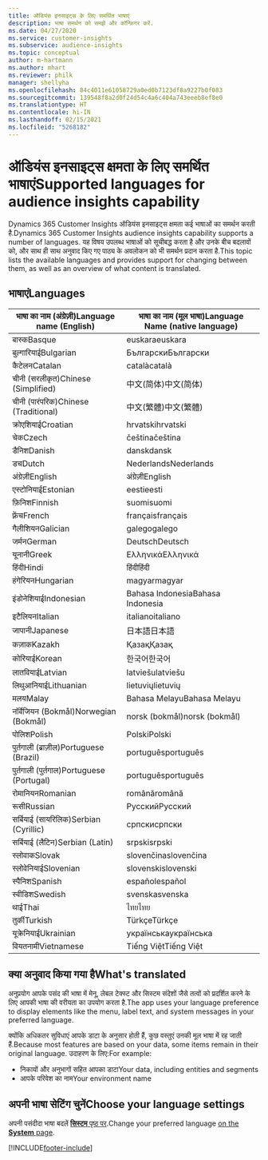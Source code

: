 ```yaml
---
title: ऑडियंस इनसाइट्स के लिए समर्थित भाषाएं
description: भाषा समर्थन को समझें और कॉन्फ़िगर करें.
ms.date: 04/27/2020
ms.service: customer-insights
ms.subservice: audience-insights
ms.topic: conceptual
author: m-hartmann
ms.author: mhart
ms.reviewer: philk
manager: shellyha
ms.openlocfilehash: 84c4011e61058729a0ed0b7123df8a9227b0f083
ms.sourcegitcommit: 139548f8a2d0f24d54c4a6c404a743eeeb8ef8e0
ms.translationtype: HT
ms.contentlocale: hi-IN
ms.lasthandoff: 02/15/2021
ms.locfileid: "5268182"
---
```

# <a name="supported-languages-for-audience-insights-capability"></a><span data-ttu-id="ec6e6-103">ऑडियंस इनसाइट्स क्षमता के लिए समर्थित भाषाएं</span><span class="sxs-lookup"><span data-stu-id="ec6e6-103">Supported languages for audience insights capability</span></span>

<span data-ttu-id="ec6e6-104">Dynamics 365 Customer Insights ऑडियंस इनसाइट्स क्षमता कई भाषाओं का समर्थन करती है.</span><span class="sxs-lookup"><span data-stu-id="ec6e6-104">Dynamics 365 Customer Insights audience insights capability supports a number of languages.</span></span> <span data-ttu-id="ec6e6-105">यह विषय उपलब्ध भाषाओं को सूचीबद्ध करता है और उनके बीच बदलावों को, और साथ ही साथ अनुवाद किए गए पाठ्य के अवलोकन को भी समर्थन प्रदान करता है.</span><span class="sxs-lookup"><span data-stu-id="ec6e6-105">This topic lists the available languages and provides support for changing between them, as well as an overview of what content is translated.</span></span>

## <a name="languages"></a><span data-ttu-id="ec6e6-106">भाषाएं</span><span class="sxs-lookup"><span data-stu-id="ec6e6-106">Languages</span></span>

| <span data-ttu-id="ec6e6-107">भाषा का नाम (अंग्रेज़ी)</span><span class="sxs-lookup"><span data-stu-id="ec6e6-107">Language name (English)</span></span>|  <span data-ttu-id="ec6e6-108">भाषा का नाम (मूल भाषा)</span><span class="sxs-lookup"><span data-stu-id="ec6e6-108">Language Name (native language)</span></span> |
| ------------- | ------------- |
| <span data-ttu-id="ec6e6-109">बास्क</span><span class="sxs-lookup"><span data-stu-id="ec6e6-109">Basque</span></span> | <span data-ttu-id="ec6e6-110">euskara</span><span class="sxs-lookup"><span data-stu-id="ec6e6-110">euskara</span></span> |
| <span data-ttu-id="ec6e6-111">बुल्गारियाई</span><span class="sxs-lookup"><span data-stu-id="ec6e6-111">Bulgarian</span></span> | <span data-ttu-id="ec6e6-112">Български</span><span class="sxs-lookup"><span data-stu-id="ec6e6-112">Български</span></span> |
| <span data-ttu-id="ec6e6-113">कैटेलन</span><span class="sxs-lookup"><span data-stu-id="ec6e6-113">Catalan</span></span> | <span data-ttu-id="ec6e6-114">català</span><span class="sxs-lookup"><span data-stu-id="ec6e6-114">català</span></span> |
| <span data-ttu-id="ec6e6-115">चीनी (सरलीकृत)</span><span class="sxs-lookup"><span data-stu-id="ec6e6-115">Chinese (Simplified)</span></span> | <span data-ttu-id="ec6e6-116">中文(简体)</span><span class="sxs-lookup"><span data-stu-id="ec6e6-116">中文(简体)</span></span> |
| <span data-ttu-id="ec6e6-117">चीनी (पारंपरिक)</span><span class="sxs-lookup"><span data-stu-id="ec6e6-117">Chinese (Traditional)</span></span> | <span data-ttu-id="ec6e6-118">中文(繁體)</span><span class="sxs-lookup"><span data-stu-id="ec6e6-118">中文(繁體)</span></span> |
| <span data-ttu-id="ec6e6-119">क्रोएशियाई</span><span class="sxs-lookup"><span data-stu-id="ec6e6-119">Croatian</span></span> | <span data-ttu-id="ec6e6-120">hrvatski</span><span class="sxs-lookup"><span data-stu-id="ec6e6-120">hrvatski</span></span> |
| <span data-ttu-id="ec6e6-121">चेक</span><span class="sxs-lookup"><span data-stu-id="ec6e6-121">Czech</span></span> | <span data-ttu-id="ec6e6-122">čeština</span><span class="sxs-lookup"><span data-stu-id="ec6e6-122">čeština</span></span> |
| <span data-ttu-id="ec6e6-123">डैनिश</span><span class="sxs-lookup"><span data-stu-id="ec6e6-123">Danish</span></span> | <span data-ttu-id="ec6e6-124">dansk</span><span class="sxs-lookup"><span data-stu-id="ec6e6-124">dansk</span></span> |
| <span data-ttu-id="ec6e6-125">डच</span><span class="sxs-lookup"><span data-stu-id="ec6e6-125">Dutch</span></span> | <span data-ttu-id="ec6e6-126">Nederlands</span><span class="sxs-lookup"><span data-stu-id="ec6e6-126">Nederlands</span></span> |
| <span data-ttu-id="ec6e6-127">अंग्रेज़ी</span><span class="sxs-lookup"><span data-stu-id="ec6e6-127">English</span></span> | <span data-ttu-id="ec6e6-128">अंग्रेज़ी</span><span class="sxs-lookup"><span data-stu-id="ec6e6-128">English</span></span> |
| <span data-ttu-id="ec6e6-129">एस्टोनियाई</span><span class="sxs-lookup"><span data-stu-id="ec6e6-129">Estonian</span></span> | <span data-ttu-id="ec6e6-130">eesti</span><span class="sxs-lookup"><span data-stu-id="ec6e6-130">eesti</span></span> |
| <span data-ttu-id="ec6e6-131">फ़िनिश</span><span class="sxs-lookup"><span data-stu-id="ec6e6-131">Finnish</span></span> | <span data-ttu-id="ec6e6-132">suomi</span><span class="sxs-lookup"><span data-stu-id="ec6e6-132">suomi</span></span> |
| <span data-ttu-id="ec6e6-133">फ़्रेंच</span><span class="sxs-lookup"><span data-stu-id="ec6e6-133">French</span></span> | <span data-ttu-id="ec6e6-134">français</span><span class="sxs-lookup"><span data-stu-id="ec6e6-134">français</span></span> |
| <span data-ttu-id="ec6e6-135">गैलीशियन</span><span class="sxs-lookup"><span data-stu-id="ec6e6-135">Galician</span></span> | <span data-ttu-id="ec6e6-136">galego</span><span class="sxs-lookup"><span data-stu-id="ec6e6-136">galego</span></span> |
| <span data-ttu-id="ec6e6-137">जर्मन</span><span class="sxs-lookup"><span data-stu-id="ec6e6-137">German</span></span> | <span data-ttu-id="ec6e6-138">Deutsch</span><span class="sxs-lookup"><span data-stu-id="ec6e6-138">Deutsch</span></span> |
| <span data-ttu-id="ec6e6-139">यूनानी</span><span class="sxs-lookup"><span data-stu-id="ec6e6-139">Greek</span></span> | <span data-ttu-id="ec6e6-140">Ελληνικά</span><span class="sxs-lookup"><span data-stu-id="ec6e6-140">Ελληνικά</span></span> |
| <span data-ttu-id="ec6e6-141">हिंदी</span><span class="sxs-lookup"><span data-stu-id="ec6e6-141">Hindi</span></span> | <span data-ttu-id="ec6e6-142">हिंदी</span><span class="sxs-lookup"><span data-stu-id="ec6e6-142">हिंदी</span></span> |
| <span data-ttu-id="ec6e6-143">हंगेरियन</span><span class="sxs-lookup"><span data-stu-id="ec6e6-143">Hungarian</span></span> | <span data-ttu-id="ec6e6-144">magyar</span><span class="sxs-lookup"><span data-stu-id="ec6e6-144">magyar</span></span> |
| <span data-ttu-id="ec6e6-145">इंडोनेशियाई</span><span class="sxs-lookup"><span data-stu-id="ec6e6-145">Indonesian</span></span> | <span data-ttu-id="ec6e6-146">Bahasa Indonesia</span><span class="sxs-lookup"><span data-stu-id="ec6e6-146">Bahasa Indonesia</span></span> |
| <span data-ttu-id="ec6e6-147">इटैलियन</span><span class="sxs-lookup"><span data-stu-id="ec6e6-147">Italian</span></span> | <span data-ttu-id="ec6e6-148">italiano</span><span class="sxs-lookup"><span data-stu-id="ec6e6-148">italiano</span></span> |
| <span data-ttu-id="ec6e6-149">जापानी</span><span class="sxs-lookup"><span data-stu-id="ec6e6-149">Japanese</span></span> | <span data-ttu-id="ec6e6-150">日本語</span><span class="sxs-lookup"><span data-stu-id="ec6e6-150">日本語</span></span> |
| <span data-ttu-id="ec6e6-151">कज़ाक</span><span class="sxs-lookup"><span data-stu-id="ec6e6-151">Kazakh</span></span> | <span data-ttu-id="ec6e6-152">Қазақ</span><span class="sxs-lookup"><span data-stu-id="ec6e6-152">Қазақ</span></span> |
| <span data-ttu-id="ec6e6-153">कोरियाई</span><span class="sxs-lookup"><span data-stu-id="ec6e6-153">Korean</span></span> | <span data-ttu-id="ec6e6-154">한국어</span><span class="sxs-lookup"><span data-stu-id="ec6e6-154">한국어</span></span> |
| <span data-ttu-id="ec6e6-155">लातवियाई</span><span class="sxs-lookup"><span data-stu-id="ec6e6-155">Latvian</span></span> | <span data-ttu-id="ec6e6-156">latviešu</span><span class="sxs-lookup"><span data-stu-id="ec6e6-156">latviešu</span></span> |
| <span data-ttu-id="ec6e6-157">लिथुआनियाई</span><span class="sxs-lookup"><span data-stu-id="ec6e6-157">Lithuanian</span></span> | <span data-ttu-id="ec6e6-158">lietuvių</span><span class="sxs-lookup"><span data-stu-id="ec6e6-158">lietuvių</span></span> |
| <span data-ttu-id="ec6e6-159">मलय</span><span class="sxs-lookup"><span data-stu-id="ec6e6-159">Malay</span></span> | <span data-ttu-id="ec6e6-160">Bahasa Melayu</span><span class="sxs-lookup"><span data-stu-id="ec6e6-160">Bahasa Melayu</span></span> |
| <span data-ttu-id="ec6e6-161">नॉर्वेजियन (Bokmål)</span><span class="sxs-lookup"><span data-stu-id="ec6e6-161">Norwegian (Bokmål)</span></span> | <span data-ttu-id="ec6e6-162">norsk (bokmål)</span><span class="sxs-lookup"><span data-stu-id="ec6e6-162">norsk (bokmål)</span></span> |
| <span data-ttu-id="ec6e6-163">पोलिश</span><span class="sxs-lookup"><span data-stu-id="ec6e6-163">Polish</span></span> | <span data-ttu-id="ec6e6-164">Polski</span><span class="sxs-lookup"><span data-stu-id="ec6e6-164">Polski</span></span> |
| <span data-ttu-id="ec6e6-165">पुर्तगाली (ब्राज़ील)</span><span class="sxs-lookup"><span data-stu-id="ec6e6-165">Portuguese (Brazil)</span></span> | <span data-ttu-id="ec6e6-166">português</span><span class="sxs-lookup"><span data-stu-id="ec6e6-166">português</span></span> |
| <span data-ttu-id="ec6e6-167">पुर्तगाली (पुर्तगाल)</span><span class="sxs-lookup"><span data-stu-id="ec6e6-167">Portuguese (Portugal)</span></span> | <span data-ttu-id="ec6e6-168">português</span><span class="sxs-lookup"><span data-stu-id="ec6e6-168">português</span></span> |
| <span data-ttu-id="ec6e6-169">रोमानियन</span><span class="sxs-lookup"><span data-stu-id="ec6e6-169">Romanian</span></span> | <span data-ttu-id="ec6e6-170">română</span><span class="sxs-lookup"><span data-stu-id="ec6e6-170">română</span></span> |
| <span data-ttu-id="ec6e6-171">रूसी</span><span class="sxs-lookup"><span data-stu-id="ec6e6-171">Russian</span></span> | <span data-ttu-id="ec6e6-172">Русский</span><span class="sxs-lookup"><span data-stu-id="ec6e6-172">Русский</span></span> |
| <span data-ttu-id="ec6e6-173">सर्बियाई (सायरिलिक)</span><span class="sxs-lookup"><span data-stu-id="ec6e6-173">Serbian (Cyrillic)</span></span> | <span data-ttu-id="ec6e6-174">српски</span><span class="sxs-lookup"><span data-stu-id="ec6e6-174">српски</span></span> |
| <span data-ttu-id="ec6e6-175">सर्बियाई (लैटिन)</span><span class="sxs-lookup"><span data-stu-id="ec6e6-175">Serbian (Latin)</span></span> | <span data-ttu-id="ec6e6-176">srpski</span><span class="sxs-lookup"><span data-stu-id="ec6e6-176">srpski</span></span> |
| <span data-ttu-id="ec6e6-177">स्लोवाक</span><span class="sxs-lookup"><span data-stu-id="ec6e6-177">Slovak</span></span> | <span data-ttu-id="ec6e6-178">slovenčina</span><span class="sxs-lookup"><span data-stu-id="ec6e6-178">slovenčina</span></span> |
| <span data-ttu-id="ec6e6-179">स्लोवेनियाई</span><span class="sxs-lookup"><span data-stu-id="ec6e6-179">Slovenian</span></span> | <span data-ttu-id="ec6e6-180">slovenski</span><span class="sxs-lookup"><span data-stu-id="ec6e6-180">slovenski</span></span> |
| <span data-ttu-id="ec6e6-181">स्पैनिश</span><span class="sxs-lookup"><span data-stu-id="ec6e6-181">Spanish</span></span> | <span data-ttu-id="ec6e6-182">español</span><span class="sxs-lookup"><span data-stu-id="ec6e6-182">español</span></span> |
| <span data-ttu-id="ec6e6-183">स्वीडिश</span><span class="sxs-lookup"><span data-stu-id="ec6e6-183">Swedish</span></span> | <span data-ttu-id="ec6e6-184">svenska</span><span class="sxs-lookup"><span data-stu-id="ec6e6-184">svenska</span></span> |
| <span data-ttu-id="ec6e6-185">थाई</span><span class="sxs-lookup"><span data-stu-id="ec6e6-185">Thai</span></span> | <span data-ttu-id="ec6e6-186">ไทย</span><span class="sxs-lookup"><span data-stu-id="ec6e6-186">ไทย</span></span> |
| <span data-ttu-id="ec6e6-187">तुर्की</span><span class="sxs-lookup"><span data-stu-id="ec6e6-187">Turkish</span></span> | <span data-ttu-id="ec6e6-188">Türkçe</span><span class="sxs-lookup"><span data-stu-id="ec6e6-188">Türkçe</span></span> |
| <span data-ttu-id="ec6e6-189">यूक्रेनियाई</span><span class="sxs-lookup"><span data-stu-id="ec6e6-189">Ukrainian</span></span> | <span data-ttu-id="ec6e6-190">українська</span><span class="sxs-lookup"><span data-stu-id="ec6e6-190">українська</span></span> |
| <span data-ttu-id="ec6e6-191">वियतनामी</span><span class="sxs-lookup"><span data-stu-id="ec6e6-191">Vietnamese</span></span> | <span data-ttu-id="ec6e6-192">Tiếng Việt</span><span class="sxs-lookup"><span data-stu-id="ec6e6-192">Tiếng Việt</span></span> |

## <a name="whats-translated"></a><span data-ttu-id="ec6e6-193">क्या अनुवाद किया गया है</span><span class="sxs-lookup"><span data-stu-id="ec6e6-193">What's translated</span></span>

<span data-ttu-id="ec6e6-194">अनुप्रयोग आपके पसंद की भाषा में मेनू, लेबल टेक्स्ट और सिस्टम संदेशों जैसे तत्वों को प्रदर्शित करने के लिए आपकी भाषा की वरीयता का उपयोग करता है.</span><span class="sxs-lookup"><span data-stu-id="ec6e6-194">The app uses your language preference to display elements like the menu, label text, and system messages in your preferred language.</span></span>

<span data-ttu-id="ec6e6-195">क्योंकि अधिकतर सुविधाएं आपके डाटा के अनुसार होती हैं, कुछ वस्तुएं उनकी मूल भाषा में रह जाती हैं.</span><span class="sxs-lookup"><span data-stu-id="ec6e6-195">Because most features are based on your data, some items remain in their original language.</span></span> <span data-ttu-id="ec6e6-196">उदाहरण के लिए:</span><span class="sxs-lookup"><span data-stu-id="ec6e6-196">For example:</span></span>

- <span data-ttu-id="ec6e6-197">निकायों और अनुभागों सहित आपका डाटा</span><span class="sxs-lookup"><span data-stu-id="ec6e6-197">Your data, including entities and segments</span></span>
- <span data-ttu-id="ec6e6-198">आपके परिवेश का नाम</span><span class="sxs-lookup"><span data-stu-id="ec6e6-198">Your environment name</span></span>

## <a name="choose-your-language-settings"></a><span data-ttu-id="ec6e6-199">अपनी भाषा सेटिंग चुनें</span><span class="sxs-lookup"><span data-stu-id="ec6e6-199">Choose your language settings</span></span>  

<span data-ttu-id="ec6e6-200">अपनी पसंदीदा भाषा बदलें [**सिस्टम** पृष्ठ पर](system.md).</span><span class="sxs-lookup"><span data-stu-id="ec6e6-200">Change your preferred language [on the **System** page](system.md).</span></span>


[!INCLUDE[footer-include](../includes/footer-banner.md)]